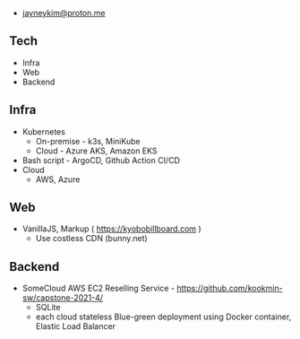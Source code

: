 - jayneykim@proton.me

## Tech
- Infra
- Web
- Backend

## Infra
- Kubernetes
  - On-premise - k3s, MiniKube
  - Cloud - Azure AKS, Amazon EKS
- Bash script - ArgoCD, Github Action CI/CD
- Cloud
  - AWS, Azure

## Web
- VanillaJS, Markup ( https://kyobobillboard.com ) 
  - Use costless CDN (bunny.net)

## Backend
- SomeCloud AWS EC2 Reselling Service - https://github.com/kookmin-sw/capstone-2021-4/
  - SQLite
  - each cloud stateless Blue-green deployment using Docker container, Elastic Load Balancer

